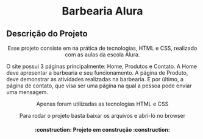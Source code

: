 <h1 align="center"> Barbearia Alura</h1>

## Descrição do Projeto
<p align="center">Esse projeto consiste em na prática de tecnologias, HTML e CSS, realizado com as aulas da escola Alura.</p>
<p> O site possui 3 páginas principalmente: Home, Produtos e Contato. A Home deve apresentar a barbearia e seu funcionamento. A página de Produto, deve demonstrar as atividades realizadas na barbearia. E por último, a página de contato, que visa ser uma página na qual a pessoa pode enviar uma mensagem. </p>
<p align="center" > Apenas foram utilizadas as tecnologias HTML e CSS</p>

<p align="center" >Para rodar o projeto basta baixar os arquivos e abri-ló no browser</p> 

<h4 align="center" >     :construction:  Projeto em construção  :construction:</h4>

